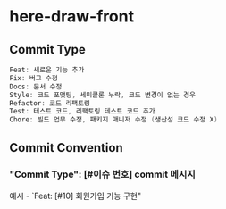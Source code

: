 # here-draw-front

## Commit Type
``` swift
Feat: 새로운 기능 추가
Fix: 버그 수정
Docs: 문서 수정
Style: 코드 포맷팅, 세미콜론 누락, 코드 변경이 없는 경우
Refactor: 코드 리팩토링
Test: 테스트 코드, 리팩토링 테스트 코드 추가
Chore: 빌드 업무 수정, 패키지 매니저 수정 (생산성 코드 수정 X)
```

## Commit Convention
### "Commit Type": [#이슈 번호] commit 메시지
예시 - `Feat: [#10] 회원가입 기능 구현"


